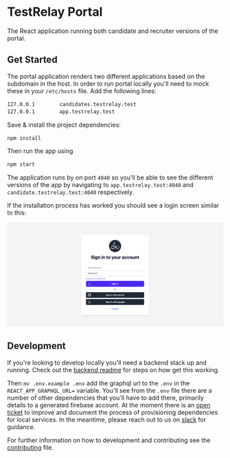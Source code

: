 # TestRelay Portal

The React application running both candidate and recruiter versions of the portal.

## Get Started

The portal application renders two different applications based on the subdomain in the host. In order to run portal locally you'll need to
mock these in your `/etc/hosts` file. Add the following lines:

```bash
127.0.0.1        candidates.testrelay.test
127.0.0.1        app.testrelay.test
```

Save & install the project dependencies:

```bash
npm install
```

Then run the app using

```bash
npm start
```

The application runs by on port `4040` so you'll be able to see the different versions of the app by navigating to `app.testrelay.test:4040` and `candidate.testrelay.test:4040` respectively.

If the installation process has worked you should see a login screen similar to this:

![](../media/login.png)

## Development 

If you're looking to develop locally you'll need a backend stack up and running. Check out the [backend readme](../backend/README.md) for steps on how get this working. 

Then `mv .env.example .env` add the graphql url to the `.env` in the `REACT_APP_GRAPHQL_URL=` variable. You'll see from the `.env` file there are a number of other dependencies that
you'll have to add there, primarily details to a generated firebase account. At the moment there is an [open ticket](https://github.com/testrelay/testrelay/issues/1#issue-1035924344)
to improve and document the process of provisioning dependencies for local services. In the meantime, please reach out to us on [slack](https://testrelay.io/slack) for guidance.

For further information on how to development and contributing see the [contributing](../CONTRIBUTING.md) file. 


